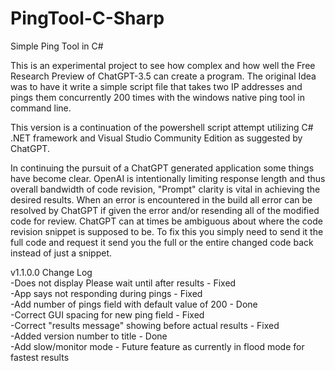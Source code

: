 # PingTool-C-Sharp
Simple Ping Tool in C#

This is an experimental project to see how complex and how well the Free Research Preview of ChatGPT-3.5 can create a program. The original Idea was to have it write a simple script file that takes two IP addresses and pings them concurrently 200 times with the windows native ping tool in command line.

This version is a continuation of the powershell script attempt utilizing C# .NET framework and Visual Studio Community Edition as suggested by ChatGPT.

In continuing the pursuit of a ChatGPT generated application some things have become clear. OpenAI is intentionally limiting response length and thus overall bandwidth of code revision, "Prompt" clarity is vital in achieving the desired results. When an error is encountered in the build all error can be resolved by ChatGPT if given the error and/or resending all of the modified code for review. ChatGPT can at times be ambiguous about where the code revision snippet is supposed to be. To fix this you simply need to send it the full code and request it send you the full or the entire changed code back instead of just a snippet. 

v1.1.0.0 Change Log<br>
-Does not display Please wait until after results - Fixed<br>
-App says not responding during pings - Fixed<br>
-Add number of pings field with default value of 200 - Done<br>
-Correct GUI spacing for new ping field - Fixed<br>
-Correct "results message" showing before actual results - Fixed<br>
-Added version number to title - Done<br>
-Add slow/monitor mode - Future feature as currently in flood mode for fastest results<br>
